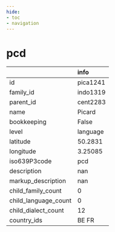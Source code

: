 ```yaml
---
hide:
- toc
- navigation
---
```

# pcd
|                      | info     |
|:---------------------|:---------|
| id                   | pica1241 |
| family_id            | indo1319 |
| parent_id            | cent2283 |
| name                 | Picard   |
| bookkeeping          | False    |
| level                | language |
| latitude             | 50.2831  |
| longitude            | 3.25085  |
| iso639P3code         | pcd      |
| description          | nan      |
| markup_description   | nan      |
| child_family_count   | 0        |
| child_language_count | 0        |
| child_dialect_count  | 12       |
| country_ids          | BE FR    |